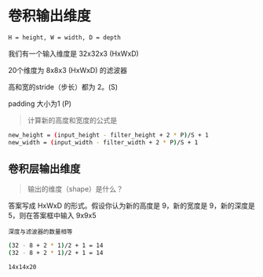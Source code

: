 # 卷积输出维度

```bash
H = height, W = width, D = depth
```

我们有一个输入维度是 32x32x3 (HxWxD)

20个维度为 8x8x3 (HxWxD) 的滤波器

高和宽的stride（步长）都为 2。(S)

padding 大小为1 (P)

>计算新的高度和宽度的公式是

```bash
new_height = (input_height - filter_height + 2 * P)/S + 1
new_width = (input_width - filter_width + 2 * P)/S + 1
```

## 卷积层输出维度

>输出的维度（shape）是什么？

答案写成 HxWxD 的形式。假设你认为新的高度是 9，新的宽度是 9，新的深度是 5，则在答案框中输入 9x9x5

`深度与滤波器的数量相等`

```bash
(32 - 8 + 2 * 1)/2 + 1 = 14
(32 - 8 + 2 * 1)/2 + 1 = 14
```

```bash
14x14x20
```
